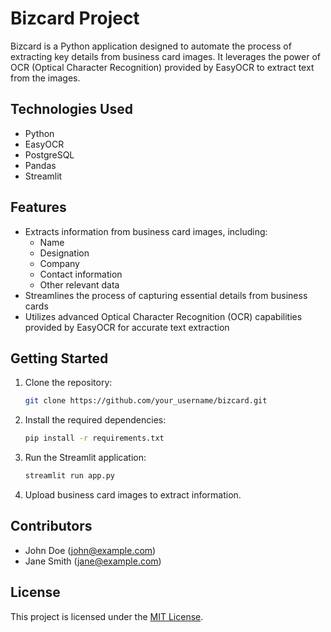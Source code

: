 # Bizcard Project

Bizcard is a Python application designed to automate the process of extracting key details from business card images. It leverages the power of OCR (Optical Character Recognition) provided by EasyOCR to extract text from the images.

## Technologies Used
- Python
- EasyOCR
- PostgreSQL
- Pandas
- Streamlit

## Features
- Extracts information from business card images, including:
  - Name
  - Designation
  - Company
  - Contact information
  - Other relevant data
- Streamlines the process of capturing essential details from business cards
- Utilizes advanced Optical Character Recognition (OCR) capabilities provided by EasyOCR for accurate text extraction

## Getting Started
1. Clone the repository:
   ```bash
   git clone https://github.com/your_username/bizcard.git
   ```

2. Install the required dependencies:
   ```bash
   pip install -r requirements.txt
   ```

3. Run the Streamlit application:
   ```bash
   streamlit run app.py
   ```

4. Upload business card images to extract information.

## Contributors
- John Doe (john@example.com)
- Jane Smith (jane@example.com)

## License
This project is licensed under the [MIT License](LICENSE).
